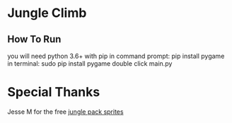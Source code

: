 # Jungle Climb
## How To Run
you will need python 3.6+ with pip
in command prompt: pip install pygame
in terminal: sudo pip install pygame
double click main.py

# Special Thanks
Jesse M for the free [jungle pack sprites](https://jesse-m.itch.io/jungle-pack)